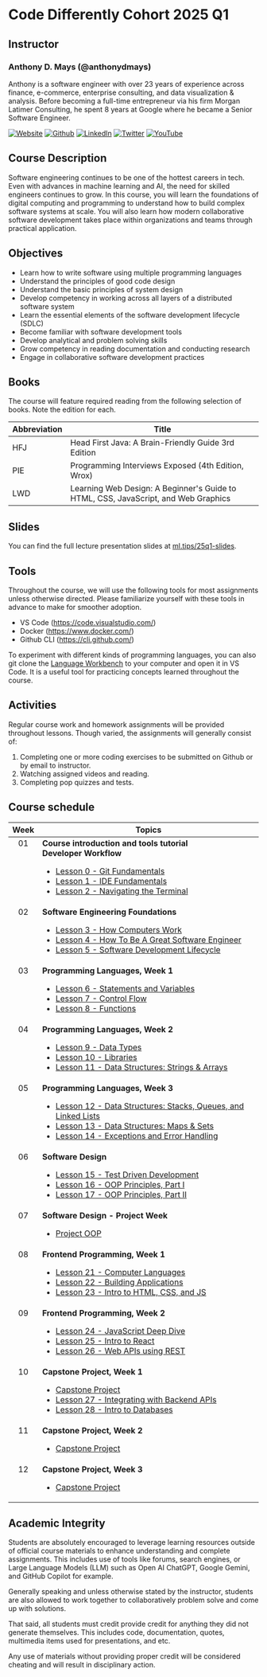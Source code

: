 # Code Differently Cohort 2025 Q1

## Instructor

### Anthony D. Mays (@anthonydmays)

Anthony is a software engineer with over 23 years of experience across finance, e-commerce, enterprise consulting, and data visualization & analysis. Before becoming a full-time entrepreneur via his firm Morgan Latimer Consulting, he spent 8 years at Google where he became a Senior Software Engineer.

[![Website][website-badge]][instructor-website]
[![Github][github-badge]][instructor-github]
[![LinkedIn][linkedin-badge]][instructor-li]
[![Twitter][twitter-badge]][instructor-twitter] 
[![YouTube][youtube-badge]][instructor-youtube]

[website-badge]: https://img.shields.io/badge/website-000000?style=for-the-badge&logo=About.me&logoColor=white
[github-badge]: https://img.shields.io/badge/GitHub-100000?style=for-the-badge&logo=github&logoColor=white
[linkedin-badge]: https://img.shields.io/badge/LinkedIn-0077B5?style=for-the-badge&logo=linkedin&logoColor=white
[twitter-badge]: https://img.shields.io/badge/X-000000?style=for-the-badge&logo=x&logoColor=white
[youtube-badge]: https://img.shields.io/badge/YouTube-FF0000?style=for-the-badge&logo=youtube&logoColor=white

[instructor-website]: https://anthonydmays.com
[instructor-github]: https://github.com/anthonydmays
[instructor-li]:  https://linkedin.com/in/anthonydmays
[instructor-twitter]:  https://twitter.com/anthonydmays
[instructor-youtube]:  https://youtube.com/@anthonydmays

## Course Description

Software engineering continues to be one of the hottest careers in tech. Even with advances in machine learning and AI, the need for skilled engineers continues to grow. In this course, you will learn the foundations of digital computing and programming to understand how to build complex software systems at scale. You will also learn how modern collaborative software development takes place within organizations and teams through practical application.

## Objectives

* Learn how to write software using multiple programming languages
* Understand the principles of good code design
* Understand the basic principles of system design
* Develop competency in working across all layers of a distributed software system
* Learn the essential elements of the software development lifecycle (SDLC)
* Become familiar with software development tools
* Develop analytical and problem solving skills
* Grow competency in reading documentation and conducting research
* Engage in collaborative software development practices

## Books

The course will feature required reading from the following selection of books. Note the edition for each.

| Abbreviation | Title                                                                              |
| ------------ | ---------------------------------------------------------------------------------- |
| HFJ          | Head First Java: A Brain-Friendly Guide 3rd Edition                                |
| PIE          | Programming Interviews Exposed (4th Edition, Wrox)                                 |
| LWD          | Learning Web Design: A Beginner's Guide to HTML, CSS, JavaScript, and Web Graphics |

## Slides

You can find the full lecture presentation slides at [ml.tips/25q1-slides][slides-link].

[slides-link]: https://ml.tips/25q1-slides

## Tools

Throughout the course, we will use the following tools for most assignments unless otherwise directed. Please familiarize yourself with these tools in advance to make for smoother adoption.

* VS Code (https://code.visualstudio.com/)
* Docker (https://www.docker.com/)
* Github CLI (https://cli.github.com/)

To experiment with different kinds of programming languages, you can also git clone the [Language Workbench](https://github.com/code-differently/language-workbench) to your computer and open it in VS Code. It is a useful tool for practicing concepts learned throughout the course.

## Activities

Regular course work and homework assignments will be provided throughout lessons. Though varied, the assignments will generally consist of:

1. Completing one or more coding exercises to be submitted on Github or by email to instructor.
2. Watching assigned videos and reading.
3. Completing pop quizzes and tests.

## Course schedule

<table>
    <thead>
        <tr>
            <th align="center">Week</th>
            <th>Topics</th>
        </tr>
    </thead>
    <tbody>
        <tr>
            <td align="center" style="vertical-align: top">01</td>
            <td>
                <b>Course introduction and tools tutorial</b><br>
                <b>Developer Workflow</b>
                <ul>
                    <li><a href="../lesson_00">Lesson 0 - Git Fundamentals</a></li>
                    <li><a href="../lesson_01">Lesson 1 - IDE Fundamentals</a></li>
                    <li><a href="../lesson_02">Lesson 2 - Navigating the Terminal</a></li>
                </ul>
            </td>
        </tr>
        <tr>
            <td align="center" style="vertical-align: top">02</td>
            <td>
                <b>Software Engineering Foundations</b>
                <ul>
                    <li><a href="../lesson_03">Lesson 3 - How Computers Work</a></li>
                    <li><a href="../lesson_04">Lesson 4 - How To Be A Great Software Engineer</a></li>
                    <li><a href="../lesson_05">Lesson 5 - Software Development Lifecycle</a></li>
                </ul>
            </td>
        </tr>
        <tr>
            <td align="center" style="vertical-align: top">03</td>
            <td>
                <b>Programming Languages, Week 1</b>
                <ul>
                    <li><a href="../lesson_06">Lesson 6 - Statements and Variables</a></li>
                    <li><a href="../lesson_07">Lesson 7 - Control Flow</a></li>
                    <li><a href="../lesson_08">Lesson 8 - Functions</a></li>
                </ul>
            </td>
        </tr>
        <tr>
            <td align="center" style="vertical-align: top">04</td>
            <td>
                <b>Programming Languages, Week 2</b>
                <ul>
                    <li><a href="../lesson_09">Lesson 9 - Data Types</a></li>
                    <li><a href="../lesson_10">Lesson 10 - Libraries</a></li>
                    <li><a href="../lesson_11">Lesson 11 - Data Structures: Strings & Arrays</a></li>
                </ul>
            </td>
        </tr>
        <tr>
            <td align="center" style="vertical-align: top">05</td>
            <td>
                <b>Programming Languages, Week 3</b>
                <ul>
                    <li><a href="../lesson_12">Lesson 12 - Data Structures: Stacks, Queues, and Linked Lists</a></li>
                    <li><a href="../lesson_13">Lesson 13 - Data Structures: Maps & Sets</a></li>
                    <li><a href="../lesson_14">Lesson 14 - Exceptions and Error Handling</a></li>
                </ul>
            </td>
        </tr>
        <tr>
            <td align="center" style="vertical-align: top">06</td>
            <td>
                <b>Software Design</b>
                <ul>
                    <li><a href="../lesson_15">Lesson 15 - Test Driven Development</a></li>
                    <li><a href="../lesson_16">Lesson 16 - OOP Principles, Part I</a></li>
                    <li><a href="../lesson_17">Lesson 17 - OOP Principles, Part II</a></li>
                </ul>
            </td>
        </tr>
        <tr>
            <td align="center" style="vertical-align: top">07</td>
            <td>
                <b>Software Design - Project Week</b>
                <ul>
                    <li><a href="../project_oop/README.md">Project OOP</a></li>
                </ul>
            </td>
        </tr>
        <tr>
            <td align="center" style="vertical-align: top">08</td>
            <td>
                <b>Frontend Programming, Week 1</b>
                <ul>
                    <li><a href="../lesson_21"> Lesson 21 - Computer Languages</a></li>
                    <li><a href="../lesson_22">Lesson 22 - Building Applications</a></li>
                    <li><a href="/lesson_23">Lesson 23 - Intro to HTML, CSS, and JS</a></li>
                </ul>
            </td>
        </tr>
        <tr>
            <td align="center" style="vertical-align: top">09</td>
            <td>
                <b>Frontend Programming, Week 2</b>
                <ul>
                    <li><a href="/lesson_24">Lesson 24 - JavaScript Deep Dive</a></li>
                    <li><a href="/lesson_25">Lesson 25 - Intro to React</a></li>
                    <li><a href="../lesson_26">Lesson 26 - Web APIs using REST</a></li>
                </ul>
            </td>
        </tr>
        <tr>
            <td align="center" style="vertical-align: top">10</td>
            <td>
                <b>Capstone Project, Week 1</b>
                <ul>
                    <li><a href="../capstone/README.md">Capstone Project</a></li>
                    <li><a href="../lesson_27">Lesson 27 - Integrating with Backend APIs</a></li>
                    <li><a href="../lesson_28">Lesson 28 - Intro to Databases</a></li>
                </ul>
            </td>
        </tr>
        <tr>
            <td align="center" style="vertical-align: top">11</td>
            <td>
                <b>Capstone Project, Week 2</b>
                <ul>
                    <li><a href="../capstone/README.md">Capstone Project</a></li>
                </ul>
            </td>
        </tr>
        <tr>
            <td align="center" style="vertical-align: top">12</td>
            <td>
                <b>Capstone Project, Week 3</b>
                <ul>
                    <li><a href="../capstone/README.md">Capstone Project</a></li>
                </ul>
            </td>
        </tr>
    </tbody>
</table>

## Academic Integrity

Students are absolutely encouraged to leverage learning resources outside of official course materials to enhance understanding and complete assignments. This includes use of tools like forums, search engines, or Large Language Models (LLM) such as Open AI ChatGPT, Google Gemini, and GitHub Copilot for example.

Generally speaking and unless otherwise stated by the instructor, students are also allowed to work together to collaboratively problem solve and come up with solutions.

That said, all students must credit provide credit for anything they did not generate themselves. This includes code, documentation, quotes, multimedia items used for presentations, and etc.

Any use of materials without providing proper credit will be considered cheating and will result in disciplinary action.
